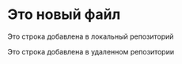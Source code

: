 # Это новый файл

Это строка добавлена в локальный репозиторий

Это строка добавлена в удаленном репозитории

